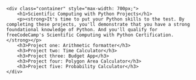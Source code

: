     <div class="container" style="max-width: 700px;">
        <h1>Scientific Computing with Python Projects</h1>
        <p><strong>It's time to put your Python skills to the test. By completing these projects, you'll demonstrate that you have a strong foundational knowledge of Python. And you'll qualify for freeCodeCamp's Scientific Computing with Python Certification.</strong></p>
        <h3>Project one: Arithmetic formatter</h3>
        <h3>Project two: Time Calculator</h3>
        <h3>Project three: Budget App</h3>
        <h3>Project four: Polygon Area Calculator</h3>
        <h3>Project five: Probability Calculator</h3>
    </div>